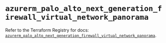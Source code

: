 # `azurerm_palo_alto_next_generation_firewall_virtual_network_panorama`

Refer to the Terraform Registry for docs: [`azurerm_palo_alto_next_generation_firewall_virtual_network_panorama`](https://registry.terraform.io/providers/hashicorp/azurerm/4.34.0/docs/resources/palo_alto_next_generation_firewall_virtual_network_panorama).
